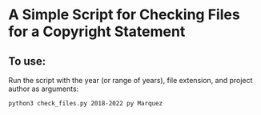 # A Simple Script for Checking Files for a Copyright Statement

## To use:

Run the script with the year (or range of years), file extension, and project author as arguments:

`python3 check_files.py 2018-2022 py Marquez`
